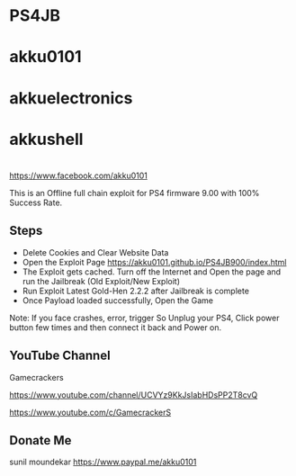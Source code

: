 # PS4JB

# akku0101

# akkuelectronics

# akkushell

#
https://www.facebook.com/akku0101

This is an Offline full chain exploit for PS4 firmware 9.00 with 100% Success Rate.

## Steps

* Delete Cookies and Clear Website Data
* Open the Exploit Page https://akku0101.github.io/PS4JB900/index.html
* The Exploit gets cached. Turn off the Internet and Open the page and run the Jailbreak (Old Exploit/New Exploit)
* Run Exploit Latest Gold-Hen 2.2.2 after Jailbreak is complete
* Once Payload loaded successfully, Open the Game

Note: If you face crashes, error, trigger
So Unplug your PS4, Click power button few times and then connect it back and Power on.

## YouTube Channel

Gamecrackers

https://www.youtube.com/channel/UCVYz9KkJsIabHDsPP2T8cvQ

https://www.youtube.com/c/GamecrackerS


## Donate Me
sunil moundekar
https://www.paypal.me/akku0101

